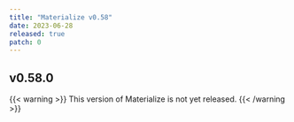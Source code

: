 ```yaml
---
title: "Materialize v0.58"
date: 2023-06-28
released: true
patch: 0
---
```


## v0.58.0

{{< warning >}}
This version of Materialize is not yet released.
{{< /warning >}}

